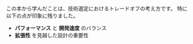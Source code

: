 この本から学んだことは、技術選定におけるトレードオフの考え方です。
特に以下の点が印象に残りました。

- **パフォーマンス** と **開発速度** のバランス
- **拡張性** を見越した設計の重要性
